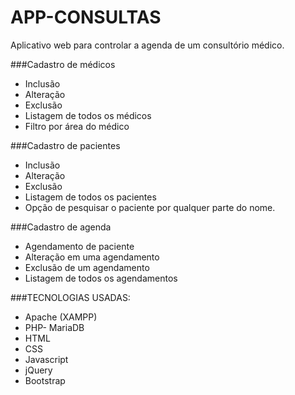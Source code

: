 # APP-CONSULTAS
Aplicativo web para controlar a agenda de um consultório médico.

###Cadastro de médicos
* Inclusão
* Alteração
* Exclusão
* Listagem de todos os médicos
* Filtro por área do médico

###Cadastro de pacientes
* Inclusão
* Alteração
* Exclusão
* Listagem de todos os pacientes
* Opção de pesquisar o paciente por qualquer parte do nome.

###Cadastro de agenda
* Agendamento de paciente
* Alteração em uma agendamento
* Exclusão de um agendamento
* Listagem de todos os agendamentos

###TECNOLOGIAS USADAS:

* Apache (XAMPP)
* PHP- MariaDB
* HTML
* CSS
* Javascript
* jQuery
* Bootstrap
